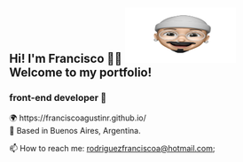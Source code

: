 <h2>Hi! I'm Francisco 👋🏻 <img src='/src/assets/francisco-photo.png' alt='Francisco' width='200' height='100' /> Welcome to my portfolio!</h2> 
<h3>front-end developer 🚀</h3>

<p>
🌍 https://franciscoagustinr.github.io/ <br>
📍 Based in Buenos Aires, Argentina. <br>
</p>

📫 How to reach me: rodriguezfranciscoa@hotmail.com;
